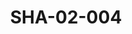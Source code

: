 ---
pid: SHA-02-004
title: SHA-02-004
language: en
original_label: 
rights: Sharhabil Ahmed
location_of_original: Sharhabil Ahmed
photographer_or_studio: 
scanned_from: photograph 12.2 by 16.4
_date: '1962'
location: Ethiopia, Massawa
description: Group of Sudanese diplomats accompanying band including Khidir al Hawi
  Abdel Latif al Hawi and Hassan Saroji
additional_notes: 
permission_display: 'yes'
on_server: 'no'
on_website: 'no'
permalink: /photopages/en/SHA-02-004.html
layout: photo-page
---
